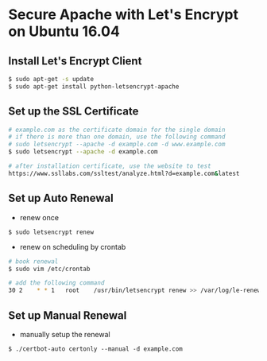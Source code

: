 # Secure Apache with Let's Encrypt on Ubuntu 16.04



## Install Let's Encrypt Client
```bash
$ sudo apt-get -s update
$ sudo apt-get install python-letsencrypt-apache
```



## Set up the SSL Certificate

```bash
# example.com as the certificate domain for the single domain
# if there is more than one domain, use the following command
# sudo letsencrypt --apache -d example.com -d www.example.com
$ sudo letsencrypt --apache -d example.com
```

```bash
# after installation certificate, use the website to test
https://www.ssllabs.com/ssltest/analyze.html?d=example.com&latest
```



## Set up Auto Renewal

* renew once

```
$ sudo letsencrypt renew
```

* renew on scheduling by crontab

```bash
# book renewal
$ sudo vim /etc/crontab

# add the following command
30 2    * * 1   root    /usr/bin/letsencrypt renew >> /var/log/le-renew.log
```



## Set up Manual Renewal

* manually setup the renewal

```shell
$ ./certbot-auto certonly --manual -d example.com
```